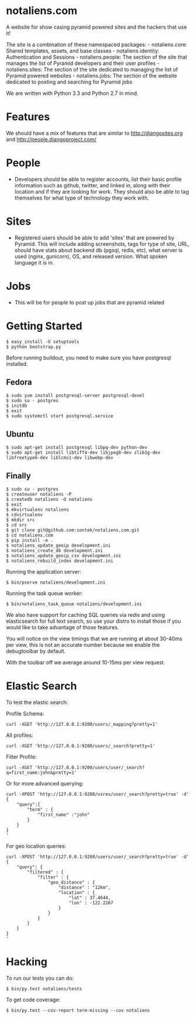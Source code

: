 notaliens.com
=============

A website for show casing pyramid powered sites and the hackers that use it!

The site is a combination of these namespaced packages:
    - notaliens.core: Shared templates, assets, and base classes
    - notaliens.identity: Authentication and Sessions
    - notaliens.people: The section of the site that manages the list of Pyramid developers and their user profiles
    - notaliens.sites: The section of the site dedicated to managing the list of Pyramid powered websites
    - notaliens.jobs: The section of the website dedicated to posting and searching for Pyramid jobs


We are written with Python 3.3 and Python 2.7 in mind.


Features
============

We should have a mix of features that are similar to http://djangosites.org and
http://people.djangoproject.com/



# People
- Developers should be able to register accounts, list their basic profile information
such as github, twitter, and linked in, along with their location and if they are looking
for work. They should also be able to tag themselves for what type of technology
they work with.


# Sites
- Registered users should be able to add 'sites' that are powered by Pyramid.
This will include adding screenshots, tags for type of site, URL, should have stats
about backend db (pgsql, redis, etc), what server is used (nginx, gunicorn), OS, and
released version.  What spoken language it is in.


# Jobs
- This will be for people to post up jobs that are pyramid related


Getting Started
==================================
    $ easy_install -U setuptools
    $ python bootstrap.py


Before running buildout, you need to make sure you have postgresql installed.

## Fedora

    $ sudo yum install postgresql-server postgresql-devel
    $ sudo su - postgres
    $ initdb
    $ exit
    $ sudo systemctl start postgresql.service

## Ubuntu

    $ sudo apt-get install postgresql libpq-dev python-dev
    $ sudo apt-get install libtiff4-dev libjpeg8-dev zlib1g-dev libfreetype6-dev liblcms1-dev libwebp-dev

## Finally

    $ sudo su - postgres
    $ createuser notaliens -P
    $ createdb notaliens -O notaliens
    $ exit
    $ mkvirtualenv notaliens
    $ cdvirtualenv
    $ mkdir src
    $ cd src
    $ git clone git@github.com:sontek/notaliens.com.git
    $ cd notaliens.com
    $ pip install -e .
    $ notaliens_update_geoip development.ini
    $ notaliens_create_db development.ini
    $ notaliens_update_geoip_csv development.ini
    $ notaliens_rebuild_index development.ini

Running the application server:

    $ bin/pserve notaliens/development.ini

Running the task queue worker:

    $ bin/notaliens_task_queue notaliens/development.ini

We also have support for caching SQL queries via redis and using elasticsearch
for full text search, so use your distro to install those if you would like
to take advantage of those features.


You will notice on the view timings that we are running at about 30-40ms per view,
this is not an accurate number because we enable the debugtoolbar by default.

With the toolbar off we average around 10-15ms per view request.


Elastic Search
==================================
To test the elastic search:

Profile Schema:

    curl -XGET 'http://127.0.0.1:9200/users/_mapping?pretty=1'

All profiles:

    curl -XGET 'http://127.0.0.1:9200/users/_search?pretty=1'


Filter Profile:

    curl -XGET 'http://127.0.0.1:9200/users/user/_search?q=first_name:john&pretty=1'

Or for more advanced querying:

    curl -XPOST 'http://127.0.0.1:9200/usres/user/_search?pretty=true' -d'
    {
        "query":{
            "term" : {
                "first_name" :"john"
            }   
        }
    }
    '

For geo location queries:

    curl -XPOST 'http://127.0.0.1:9200/users/user/_search?pretty=true' -d'
    {
        "query": {
            "filtered" : {
                "filter" : {
                    "geo_distance" : {
                        "distance" : "12km",
                        "location" : {
                            "lat" : 37.4644,
                            "lon" : -122.2267
                        }
                    }
                }
            }
        }
    }
    '

Hacking
===========
To run our tests you can do:

    $ bin/py.test notaliens/tests

To get code coverage:

    $ bin/py.test --cov-report term-missing --cov notaliens
